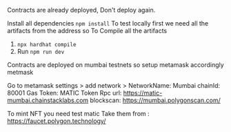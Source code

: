 Contracts are already deployed, Don't deploy again. 

Install all dependencies
`npm install`
To test locally first we need all the artifacts from the address so
To Compile all the artifacts
1. `npx hardhat compile`
2. Run `npm run dev`


Contracts are deployed on mumbai testnets so setup metamask accordingly
metmask

Go to metamask settings > add network > 
NetworkName: 	Mumbai
chainId:	80001
Gas Token:	MATIC Token
Rpc url: https://matic-mumbai.chainstacklabs.com
blockscan: https://mumbai.polygonscan.com/

To mint NFT you need test matic 
Take them from : https://faucet.polygon.technology/
